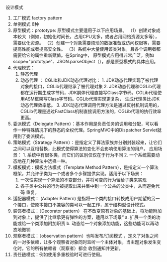 设计模式
1. 工厂模式 factory pattern
2. 单例模式 6种 
3. 原型模式：prototype: 原型模式主要适用于以下应用场景。
    （1）创建对象成本较大（例如，初始化时间长，占用CPU太多，或者占用网络资源太多等），需要优化资源。
    （2）创建一个对象需要烦琐的数据准备或访问权限等，需要提高性能或者提高安全性。
    （3）系统中大量使用该类对象，且各个调用者都需要给它的属性重新赋值。在Spring中，
        原型模式应用得非常广泛，例如scope="prototype"、JSON.parseObject（），都是原型模式的具体应用。
4. 代理模式：
    1. 静态代理
    2. 动态代理 ：
        CGLib和JDK动态代理对比：
            1. JDK动态代理实现了被代理对象的接口，CGLib代理继承了被代理对象
            2. JDK动态代理和CGLib代理都在运行期生成字节码，JDK胴体代理直接写Class字节码，CGLib代理使用ASM框架写Class字节码。CGLib代理实现更复杂，
               生成代理类比JDK动态代理效率低。
            3. JDK动态代理调用代理方法是通过反射机制调用的，CGLib代理是通过FastClass机制直接调用方法的，CGLib代理的执行效率更高。
5. 委派模式（Delegate Pattern）：基本作用是负责任务的调用和分配，可以看作一种特殊情况下的静态的全权代理。SpringMVC中的Dispatcher Servlet就用到了委派模式。    
6. 策略模式（Strategy Pattern）：是指定义了算法家族并分别封装起来，让它们之间可以互相替换，此模式使得算法的变化不会影响使用算法的用户。
    应用场景：
        1. 系统中有很多类，而它们的区别仅仅在于行为不同
        2. 一个系统需要动态地在几种算法中选择一种。   
7. 模板模式：模板方法模式（Template Method Pattern），是指定义一个算法框架，并允许子类为一个或者多个步骤提供实现。适用于以下场景：
    1. 一次性实现一个算法的不变部分，并将可变的行为留给子类来实现
    2. 各子类中公共的行为被提取出来并集中到一个公共的父类中，从而避免代码 重复。
8. 适配器模式： (Adapter Pattern) 是指将一个类的接口转换成用户期望的另一个接口，使原本接口不兼容的类可以一起工作，属于结构型设计模式。
9. 装饰者模式：（Decorator pattern） 在不改变原有对象的基础上，将功能附加到对象上，提供了比继承更有弹性的方案，适用以下场景“
    a. 扩展一个类的功能或给一个类添加附加职责
    b. 动态给一个对象添加功能，这些功能可以再动态地撤销
10. 观察者模式：（observation pattern）也叫发布/订阅模式 ，定义了对象之间的一对多依赖，让多个观察者对象同时监听一个主体对象，当主题对象发生变化时，它的所有依赖者（观察者）都会
    收到通知并更新。
11. 责任链模式：例如使用多重校验时可进行使用。